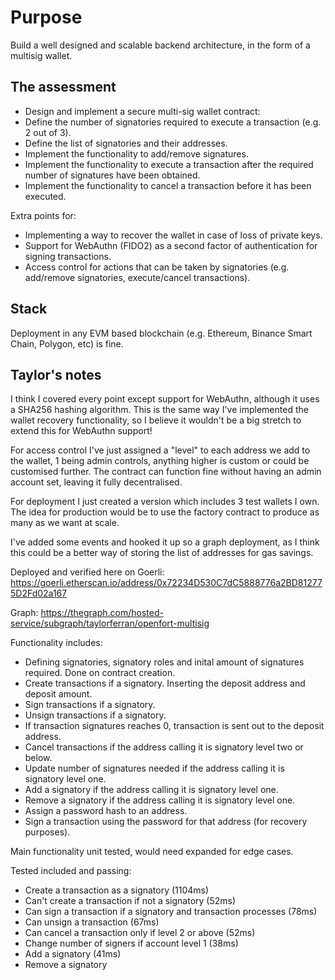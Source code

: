 # Purpose

Build a well designed and scalable backend architecture, in the form of a multisig wallet.

## The assessment

- Design and implement a secure multi-sig wallet contract:
- Define the number of signatories required to execute a transaction (e.g. 2 out of 3).
- Define the list of signatories and their addresses.
- Implement the functionality to add/remove signatures.
- Implement the functionality to execute a transaction after the required number of signatures have been obtained.
- Implement the functionality to cancel a transaction before it has been executed.

Extra points for:

- Implementing a way to recover the wallet in case of loss of private keys.
- Support for WebAuthn (FIDO2) as a second factor of authentication for signing transactions.
- Access control for actions that can be taken by signatories (e.g. add/remove signatories, execute/cancel transactions).

## Stack

Deployment in any EVM based blockchain (e.g. Ethereum, Binance Smart Chain, Polygon, etc) is fine.

## Taylor's notes

I think I covered every point except support for WebAuthn, although it uses a SHA256 hashing algorithm.
This is the same way I've implemented the wallet recovery functionality, so I believe it wouldn't be a big stretch to extend this for WebAuthn support!

For access control I've just assigned a "level" to each address we add to the wallet, 1 being admin controls, anything higher is custom or could be customised further. The contract can function fine without having an admin account set, leaving it fully decentralised.

For deployment I just created a version which includes 3 test wallets I own. The idea for production would be to use the factory contract to produce as many as we want at scale.

I've added some events and hooked it up so a graph deployment, as I think this could be a better way of storing the list of addresses for gas savings.

Deployed and verified here on Goerli:
https://goerli.etherscan.io/address/0x72234D530C7dC5888776a2BD812775D2Fd02a167

Graph: https://thegraph.com/hosted-service/subgraph/taylorferran/openfort-multisig

Functionality includes:
- Defining signatories, signatory roles and inital amount of signatures required. Done on contract creation.
- Create transactions if a signatory. Inserting the deposit address and deposit amount.
- Sign transactions if a signatory.
- Unsign transactions if a signatory.
- If transaction signatures reaches 0, transaction is sent out to the deposit address.
- Cancel transactions if the address calling it is signatory level two or below.
- Update number of signatures needed if the address calling it is signatory level one.
- Add a signatory if the address calling it is signatory level one.
- Remove a signatory if the address calling it is signatory level one.
- Assign a password hash to an address.
- Sign a transaction using the password for that address (for recovery purposes).

Main functionality unit tested, would need expanded for edge cases.

Tested included and passing:
- Create a transaction as a signatory (1104ms)
- Can't create a transaction if not a signatory (52ms)
- Can sign a transaction if a signatory and transaction processes (78ms)
- Can unsign a transaction (67ms)
- Can cancel a transaction only if level 2 or above (52ms)
- Change number of signers if account level 1 (38ms)
- Add a signatory (41ms)
- Remove a signatory
